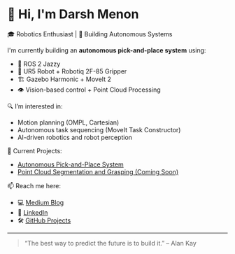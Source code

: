 # 👋 Hi, I'm Darsh Menon

🎓 Robotics Enthusiast | 🦾 Building Autonomous Systems

I'm currently building an **autonomous pick-and-place system** using:
- 🧠 ROS 2 Jazzy
- 🤖 UR5 Robot + Robotiq 2F-85 Gripper
- 🏗️ Gazebo Harmonic + MoveIt 2
- 👁️ Vision-based control + Point Cloud Processing

🔍 I’m interested in:
- Motion planning (OMPL, Cartesian)
- Autonomous task sequencing (MoveIt Task Constructor)
- AI-driven robotics and robot perception

🚀 Current Projects:
- [Autonomous Pick-and-Place System](https://medium.com/@darshmenon02/how-i-am-building-an-autonomous-pick-and-place-system-with-ros-2-jazzy-and-gazebo-harmonic-6474cbcc8dc7)
- [Point Cloud Segmentation and Grasping (Coming Soon)]()

📫 Reach me here:
- 💻 [Medium Blog](https://medium.com/@darshmenon02)
- 💼 [LinkedIn](https://www.linkedin.com/in/darsh-menon/)
- 🛠️ [GitHub Projects](https://github.com/darshmenon)

---

> “The best way to predict the future is to build it.” – Alan Kay
